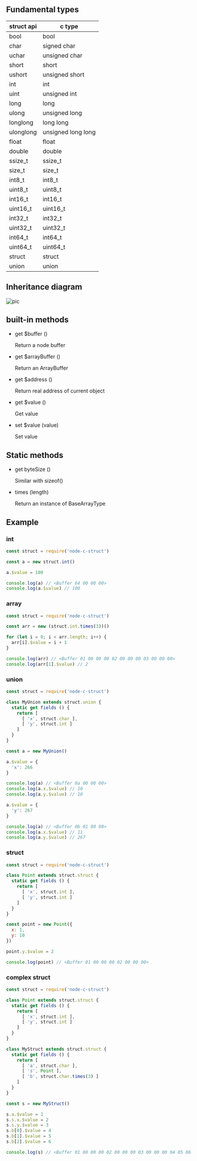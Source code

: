 ## Fundamental types

| struct api | c type             |
| ---------- | ------------------ |
| bool       | bool               |
| char       | signed char        |
| uchar      | unsigned char      |
| short      | short              |
| ushort     | unsigned short     |
| int        | int                |
| uint       | unsigned int       |
| long       | long               |
| ulong      | unsigned long      |
| longlong   | long long          |
| ulonglong  | unsigned long long |
| float      | float              |
| double     | double             |
| ssize_t    | ssize_t            |
| size_t     | size_t             |
| int8_t     | int8_t             |
| uint8_t    | uint8_t            |
| int16_t    | int16_t            |
| uint16_t   | uint16_t           |
| int32_t    | int32_t            |
| uint32_t   | uint32_t           |
| int64_t    | int64_t            |
| uint64_t   | uint64_t           |
| struct     | struct             |
| union      | union              |

## Inheritance diagram

![pic](./res/cstruct.png)

## built-in methods

- get $buffer ()

  Return a node buffer

- get $arrayBuffer ()

  Return an ArrayBuffer

- get $address ()

  Return real address of current object

- get $value ()

  Get value

- set $value (value)

  Set value

## Static methods

- get byteSize ()

  Similar with sizeof()

- times (length)

  Return an instance of BaseArrayType

## Example

### int

```javascript
const struct = require('node-c-struct')

const a = new struct.int()

a.$value = 100

console.log(a) // <Buffer 64 00 00 00>
console.log(a.$value) // 100
```

### array

```javascript
const struct = require('node-c-struct')

const arr = new (struct.int.times(3))()

for (let i = 0; i < arr.length; i++) {
  arr[i].$value = i + 1
}

console.log(arr) // <Buffer 01 00 00 00 02 00 00 00 03 00 00 00>
console.log(arr[1].$value) // 2
```

### union

```javascript
const struct = require('node-c-struct')

class MyUnion extends struct.union {
  static get fields () {
    return [
      [ 'x', struct.char ],
      [ 'y', struct.int ]
    ]
  }
}

const a = new MyUnion()

a.$value = {
  'x': 266
}

console.log(a) // <Buffer 0a 00 00 00>
console.log(a.x.$value) // 10
console.log(a.y.$value) // 10

a.$value = {
  'y': 267
}

console.log(a) // <Buffer 0b 01 00 00>
console.log(a.x.$value) // 11
console.log(a.y.$value) // 267
```

### struct

```javascript
const struct = require('node-c-struct')

class Point extends struct.struct {
  static get fields () {
    return [
      [ 'x', struct.int ],
      [ 'y', struct.int ]
    ]
  }
}

const point = new Point({
  x: 1,
  y: 10
})

point.y.$value = 2

console.log(point) // <Buffer 01 00 00 00 02 00 00 00>
```

### complex struct

```javascript
const struct = require('node-c-struct')

class Point extends struct.struct {
  static get fields () {
    return [
      [ 'x', struct.int ],
      [ 'y', struct.int ]
    ]
  }
}

class MyStruct extends struct.struct {
  static get fields () {
    return [
      [ 'a', struct.char ],
      [ 's', Point ],
      [ 'b', struct.char.times(3) ]
    ]
  }
}

const s = new MyStruct()

s.a.$value = 1
s.s.x.$value = 2
s.s.y.$value = 3
s.b[0].$value = 4
s.b[1].$value = 5
s.b[2].$value = 6

console.log(s) // <Buffer 01 00 00 00 02 00 00 00 03 00 00 00 04 05 06 00>
```

